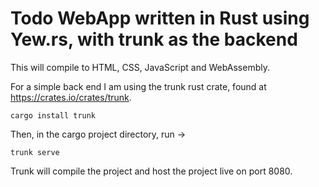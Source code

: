 # Todo WebApp written in Rust using Yew.rs, with trunk as the backend

This will compile to HTML, CSS, JavaScript and WebAssembly.

For a simple back end I am using the trunk rust crate, found at <https://crates.io/crates/trunk>.

```
cargo install trunk
```

Then, in the cargo project directory, run ->

```
trunk serve
```

Trunk will compile the project and host the project live on port 8080.
